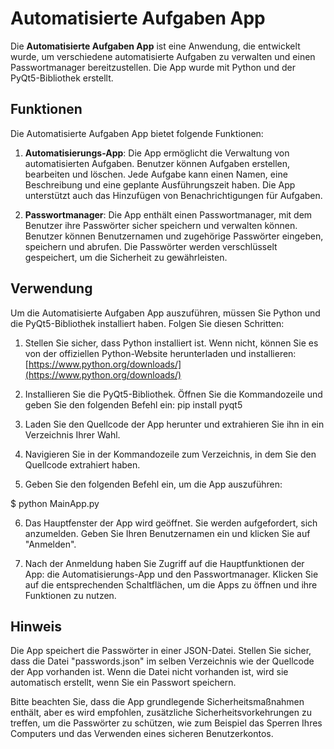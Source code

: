 # Automatisierte Aufgaben App

Die **Automatisierte Aufgaben App** ist eine Anwendung, die entwickelt wurde, um verschiedene automatisierte Aufgaben zu verwalten und einen Passwortmanager bereitzustellen. Die App wurde mit Python und der PyQt5-Bibliothek erstellt.

## Funktionen

Die Automatisierte Aufgaben App bietet folgende Funktionen:

1. **Automatisierungs-App**: Die App ermöglicht die Verwaltung von automatisierten Aufgaben. Benutzer können Aufgaben erstellen, bearbeiten und löschen. Jede Aufgabe kann einen Namen, eine Beschreibung und eine geplante Ausführungszeit haben. Die App unterstützt auch das Hinzufügen von Benachrichtigungen für Aufgaben.

2. **Passwortmanager**: Die App enthält einen Passwortmanager, mit dem Benutzer ihre Passwörter sicher speichern und verwalten können. Benutzer können Benutzernamen und zugehörige Passwörter eingeben, speichern und abrufen. Die Passwörter werden verschlüsselt gespeichert, um die Sicherheit zu gewährleisten.

## Verwendung

Um die Automatisierte Aufgaben App auszuführen, müssen Sie Python und die PyQt5-Bibliothek installiert haben. Folgen Sie diesen Schritten:

1. Stellen Sie sicher, dass Python installiert ist. Wenn nicht, können Sie es von der offiziellen Python-Website herunterladen und installieren: [https://www.python.org/downloads/](https://www.python.org/downloads/)

2. Installieren Sie die PyQt5-Bibliothek. Öffnen Sie die Kommandozeile und geben Sie den folgenden Befehl ein:
pip install pyqt5
3. Laden Sie den Quellcode der App herunter und extrahieren Sie ihn in ein Verzeichnis Ihrer Wahl.

4. Navigieren Sie in der Kommandozeile zum Verzeichnis, in dem Sie den Quellcode extrahiert haben.

5. Geben Sie den folgenden Befehl ein, um die App auszuführen:

$ python MainApp.py

6. Das Hauptfenster der App wird geöffnet. Sie werden aufgefordert, sich anzumelden. Geben Sie Ihren Benutzernamen ein und klicken Sie auf "Anmelden".

7. Nach der Anmeldung haben Sie Zugriff auf die Hauptfunktionen der App: die Automatisierungs-App und den Passwortmanager. Klicken Sie auf die entsprechenden Schaltflächen, um die Apps zu öffnen und ihre Funktionen zu nutzen.

## Hinweis

Die App speichert die Passwörter in einer JSON-Datei. Stellen Sie sicher, dass die Datei "passwords.json" im selben Verzeichnis wie der Quellcode der App vorhanden ist. Wenn die Datei nicht vorhanden ist, wird sie automatisch erstellt, wenn Sie ein Passwort speichern.

Bitte beachten Sie, dass die App grundlegende Sicherheitsmaßnahmen enthält, aber es wird empfohlen, zusätzliche Sicherheitsvorkehrungen zu treffen, um die Passwörter zu schützen, wie zum Beispiel das Sperren Ihres Computers und das Verwenden eines sicheren Benutzerkontos.
